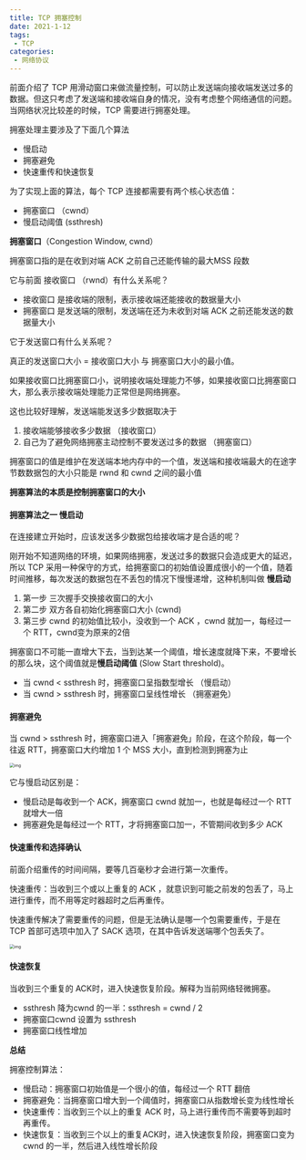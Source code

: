 ```yaml
---
title: TCP 拥塞控制
date: 2021-1-12
tags:
 - TCP
categories:
 - 网络协议
---
```


前面介绍了 TCP 用滑动窗口来做流量控制，可以防止发送端向接收端发送过多的数据。但这只考虑了发送端和接收端自身的情况，没有考虑整个网络通信的问题。当网络状况比较差的时候，TCP 需要进行拥塞处理。

拥塞处理主要涉及了下面几个算法

- 慢启动
- 拥塞避免
- 快速重传和快速恢复

为了实现上面的算法，每个 TCP 连接都需要有两个核心状态值：

- 拥塞窗口 （cwnd）
- 慢启动阈值 (ssthresh)

**拥塞窗口**（Congestion Window, cwnd）

拥塞窗口指的是在收到对端 ACK 之前自己还能传输的最大MSS 段数

它与前面 接收窗口 （rwnd）有什么关系呢？

- 接收窗口 是接收端的限制，表示接收端还能接收的数据量大小
- 拥塞窗口 是发送端的限制，发送端在还为未收到对端 ACK 之前还能发送的数据量大小 

它于发送窗口有什么关系呢？

真正的发送窗口大小 = 接收窗口大小 与 拥塞窗口大小的最小值。

如果接收窗口比拥塞窗口小，说明接收端处理能力不够，如果接收窗口比拥塞窗口大，那么表示接收端处理能力正常但是网络拥塞。

这也比较好理解，发送端能发送多少数据取决于

1. 接收端能够接收多少数据 （接收窗口）
2. 自己为了避免网络拥塞主动控制不要发送过多的数据  （拥塞窗口）

拥塞窗口的值是维护在发送端本地内存中的一个值，发送端和接收端最大的在途字节数数据包的大小只能是 rwnd 和 cwnd 之间的最小值

**拥塞算法的本质是控制拥塞窗口的大小**

#### 拥塞算法之一 慢启动

在连接建立开始时，应该发送多少数据包给接收端才是合适的呢？

刚开始不知道网络的环境，如果网络拥塞，发送过多的数据只会造成更大的延迟，所以 TCP 采用一种保守的方式，给拥塞窗口的初始值设置成很小的一个值，随着时间推移，每次发送的数据包在不丢包的情况下慢慢递增，这种机制叫做 **慢启动**

1. 第一步 三次握手交换接收窗口的大小
2. 第二步 双方各自初始化拥塞窗口大小 (cwnd)
3. 第三步 cwnd 的初始值比较小，没收到一个 ACK ，cwnd 就加一，每经过一个 RTT，cwnd变为原来的2倍

拥塞窗口不可能一直增大下去，当到达某一个阈值，增长速度就降下来，不要增长的那么块，这个阈值就是**慢启动阈值** (Slow Start threshold)。

- 当 cwnd < ssthresh 时，拥塞窗口呈指数型增长 （慢启动）
- 当 cwnd > ssthresh 时，拥塞窗口呈线性增长 （拥塞避免）

#### **拥塞避免**

当 cwnd > ssthresh 时，拥塞窗口进入「拥塞避免」阶段，在这个阶段，每一个往返 RTT，拥塞窗口大约增加 1 个 MSS 大小，直到检测到拥塞为止

<img src="https://user-gold-cdn.xitu.io/2019/4/12/16a1126f794fdf38?imageView2/0/w/1280/h/960/format/webp/ignore-error/1" alt="img" style="zoom:50%;" />

它与慢启动区别是：

- 慢启动是每收到一个 ACK，拥塞窗口 cwnd 就加一，也就是每经过一个 RTT 就增大一倍
- 拥塞避免是每经过一个 RTT，才将拥塞窗口加一，不管期间收到多少 ACK

#### 快速重传和选择确认

前面介绍重传的时间间隔，要等几百毫秒才会进行第一次重传。

快速重传：当收到三个或以上重复的 ACK ，就意识到可能之前发的包丢了，马上进行重传，而不用等定时器超时之后再重传。

快速重传解决了需要重传的问题，但是无法确认是哪一个包需要重传，于是在 TCP 首部可选项中加入了 SACK 选项，在其中告诉发送端哪个包丢失了。

<img src="https://user-gold-cdn.xitu.io/2019/4/12/16a1126f8b380ed9?imageView2/0/w/1280/h/960/format/webp/ignore-error/1" alt="img" style="zoom:50%;" />

#### 快速恢复

当收到三个重复的 ACK时，进入快速恢复阶段。解释为当前网络轻微拥塞。

- ssthresh 降为cwnd 的一半：ssthresh = cwnd / 2
- 拥塞窗口cwnd 设置为 ssthresh
- 拥塞窗口线性增加

**总结**

拥塞控制算法：

- 慢启动：拥塞窗口初始值是一个很小的值，每经过一个 RTT 翻倍
- 拥塞避免：当拥塞窗口增大到一个阈值时，拥塞窗口从指数增长变为线性增长
- 快速重传：当收到三个以上的重复 ACK 时，马上进行重传而不需要等到超时再重传。
- 快速恢复：当收到三个以上的重复ACK时，进入快速恢复阶段，拥塞窗口变为cwnd 的一半，然后进入线性增长阶段